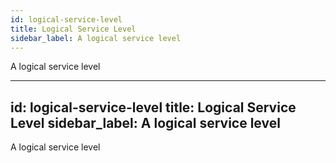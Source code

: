 ```yaml
---
id: logical-service-level
title: Logical Service Level
sidebar_label: A logical service level
---
```


A logical service level

---
id: logical-service-level
title: Logical Service Level
sidebar_label: A logical service level
---

A logical service level

